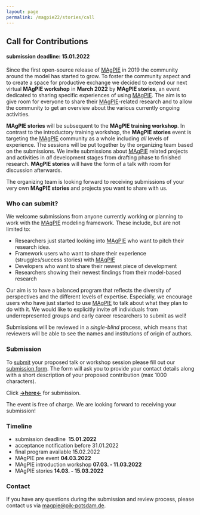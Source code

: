 ```yaml
---
layout: page
permalink: /magpie22/stories/call
---
```


## Call for Contributions
#### submission deadline: 15.01.2022

Since the first open-source release of [MAgPIE] in 2019 the community around the model has started to grow. To foster the community aspect and to create a space for productive exchange we decided to extend our next virtual **MAgPIE workshop** in **March 2022** by **MAgPIE stories**, an event dedicated to sharing specific experiences of using [MAgPIE]. The aim is to give room for everyone to share their [MAgPIE]-related research and to allow the community to get an overview about the various currently ongoing activities.

**MAgPIE stories** will be subsequent to the **MAgPIE training workshop**. In contrast to the introductory training workshop, the **MAgPIE stories** event is targeting the [MAgPIE] community as a whole including *all* levels of experience. The sessions will be put together by the organizing team based on the submissions. We invite submissions about [MAgPIE] related projects and activities in *all* development stages from drafting phase to finished research. **MAgPIE stories** will have the form of a talk with room for discussion afterwards.

The organizing team is looking forward to receiving submissions of your very own **MAgPIE stories** and projects you want to share with us.

### Who can submit?

We welcome submissions from anyone currently working or planning to work with the [MAgPIE] modeling framework. These include, but are not limited to:

* Researchers just started looking into [MAgPIE] who want to pitch their research idea.
* Framework users who want to share their experience (struggles/success stories) with [MAgPIE]
* Developers who want to share their newest piece of development
* Researchers showing their newest findings from their model-based research

Our aim is to have a balanced program that reflects the diversity of perspectives and the different levels of expertise. Especially, we encourage users who have just started to use [MAgPIE] to talk about what they plan to do with it. We would like to explicitly invite *all* individuals from underrepresented groups and early career researchers to submit as well!

Submissions will be reviewed in a *single-blind* process, which means that reviewers will be able to see the names and institutions of origin of authors.

### Submission

To [submit](submit) your proposed talk or workshop session please fill out our [submission form](submit). The form will ask you to provide your contact details along with a short description of your proposed contribution (max 1000 characters).

Click [**->here<-**](submit) for submission.

The event is free of charge. We are looking forward to receiving your submission!

### Timeline

* submission deadline  **15.01.2022**
* acceptance notification before 31.01.2022
* final program available 15.02.2022
* MAgPIE pre event **04.03.2022**
* MAgPIE introduction workshop **07.03. - 11.03.2022**
* MAgPIE stories **14.03. - 15.03.2022**

### Contact

If you have any questions during the submission and review process, please contact us via <magpie@pik-potsdam.de>.



[MAgPIE]:https://github.com/magpiemodel/magpie
